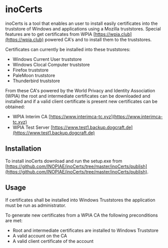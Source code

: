 ﻿# inoCerts

inoCerts is a tool that enables an user to install easily certificates into the truststore of Windows and applications using a Mozilla truststores. Special features are to get certificates from WPIA [https://wpia.club](https://wpia.club) powered CA's and to install them to the truststores.

Certificates can currently be installed into these truststores:
* Windows Current User truststore
* Windows Clocal Computer truststore
* Firefox truststore
* PaleMoon truststore
* Thunderbird truststore

From these CA's powered by the World Privacy and Identity Association (WPIA) the root and intermediate certificates can be downloaded and installed and if a valid client certificate is present new certificates can be obtained:
* WPIA Interim CA [https://www.interimca-tc.xyz](https://www.interimca-tc.xyz)
* WPIA Test Server [https://www.test1.backup.dogcraft.de](https://www.test1.backup.dogcraft.de)

## Installation
To install inoCerts download and run the setup.exe from [https://github.com/INOPIAE/inoCerts/tree/master/inoCerts/publish](https://github.com/INOPIAE/inoCerts/tree/master/inoCerts/publish).

## Usage
If certificates shall be installed into Windows Truststores the application must be run as administrator.

To generate new certificates from a WPIA CA the following preconditions are met:
* Root and intermediate certificates are installed to Windows Truststore
* A valid account on the CA
* A valid client certificate of the account



